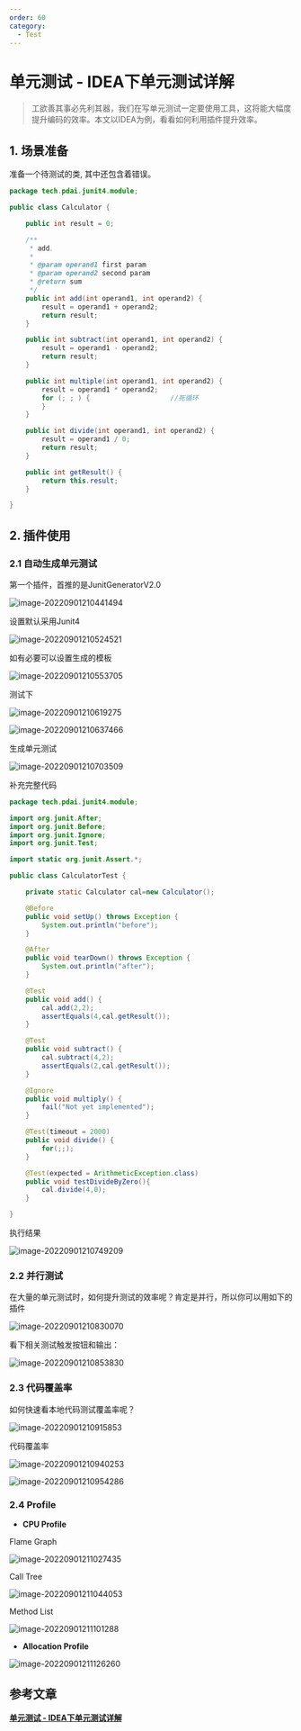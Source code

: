 ```yaml
---
order: 60
category:
  - Test
---
```


# 单元测试 - IDEA下单元测试详解

> 工欲善其事必先利其器，我们在写单元测试一定要使用工具，这将能大幅度提升编码的效率。本文以IDEA为例，看看如何利用插件提升效率。

## 1. 场景准备

准备一个待测试的类, 其中还包含着错误。

```java
package tech.pdai.junit4.module;

public class Calculator {

    public int result = 0;

    /**
     * add.
     *
     * @param operand1 first param
     * @param operand2 second param
     * @return sum
     */
    public int add(int operand1, int operand2) {
        result = operand1 + operand2;
        return result;
    }

    public int subtract(int operand1, int operand2) {
        result = operand1 - operand2;
        return result;
    }

    public int multiple(int operand1, int operand2) {
        result = operand1 * operand2;
        for (; ; ) {                    //死循环
        }
    }

    public int divide(int operand1, int operand2) {
        result = operand1 / 0;
        return result;
    }

    public int getResult() {
        return this.result;
    }

}
```

## 2. 插件使用

### 2.1 自动生成单元测试

第一个插件，首推的是JunitGeneratorV2.0

![image-20220901210441494](https://abelsun-1256449468.cos.ap-beijing.myqcloud.com/image/image-20220901210441494.png)

设置默认采用Junit4

![image-20220901210524521](https://abelsun-1256449468.cos.ap-beijing.myqcloud.com/image/image-20220901210524521.png)

如有必要可以设置生成的模板

![image-20220901210553705](https://abelsun-1256449468.cos.ap-beijing.myqcloud.com/image/image-20220901210553705.png)

测试下

![image-20220901210619275](https://abelsun-1256449468.cos.ap-beijing.myqcloud.com/image/image-20220901210619275.png)

![image-20220901210637466](https://abelsun-1256449468.cos.ap-beijing.myqcloud.com/image/image-20220901210637466.png)

生成单元测试

![image-20220901210703509](https://abelsun-1256449468.cos.ap-beijing.myqcloud.com/image/image-20220901210703509.png)

补充完整代码

```java
package tech.pdai.junit4.module;

import org.junit.After;
import org.junit.Before;
import org.junit.Ignore;
import org.junit.Test;

import static org.junit.Assert.*;

public class CalculatorTest {

    private static Calculator cal=new Calculator();

    @Before
    public void setUp() throws Exception {
        System.out.println("before");
    }

    @After
    public void tearDown() throws Exception {
        System.out.println("after");
    }

    @Test
    public void add() {
        cal.add(2,2);
        assertEquals(4,cal.getResult());
    }

    @Test
    public void subtract() {
        cal.subtract(4,2);
        assertEquals(2,cal.getResult());
    }

    @Ignore
    public void multiply() {
        fail("Not yet implemented");
    }

    @Test(timeout = 2000)
    public void divide() {
        for(;;);
    }

    @Test(expected = ArithmeticException.class)
    public void testDivideByZero(){
        cal.divide(4,0);
    }

}

```

执行结果

![image-20220901210749209](https://abelsun-1256449468.cos.ap-beijing.myqcloud.com/image/image-20220901210749209.png)

### 2.2 并行测试

在大量的单元测试时，如何提升测试的效率呢？肯定是并行，所以你可以用如下的插件

![image-20220901210830070](https://abelsun-1256449468.cos.ap-beijing.myqcloud.com/image/image-20220901210830070.png)

看下相关测试触发按钮和输出：

![image-20220901210853830](https://abelsun-1256449468.cos.ap-beijing.myqcloud.com/image/image-20220901210853830.png)

### 2.3 代码覆盖率

如何快速看本地代码测试覆盖率呢？

![image-20220901210915853](https://abelsun-1256449468.cos.ap-beijing.myqcloud.com/image/image-20220901210915853.png)

代码覆盖率

![image-20220901210940253](https://abelsun-1256449468.cos.ap-beijing.myqcloud.com/image/image-20220901210940253.png)

![image-20220901210954286](https://abelsun-1256449468.cos.ap-beijing.myqcloud.com/image/image-20220901210954286.png)

### 2.4 Profile

- **CPU Profile**

Flame Graph

![image-20220901211027435](https://abelsun-1256449468.cos.ap-beijing.myqcloud.com/image/image-20220901211027435.png)

Call Tree

![image-20220901211044053](https://abelsun-1256449468.cos.ap-beijing.myqcloud.com/image/image-20220901211044053.png)

Method List

![image-20220901211101288](https://abelsun-1256449468.cos.ap-beijing.myqcloud.com/image/image-20220901211101288.png)

- **Allocation Profile**

![image-20220901211126260](https://abelsun-1256449468.cos.ap-beijing.myqcloud.com/image/image-20220901211126260.png)

## 参考文章

[**单元测试 - IDEA下单元测试详解**](https://pdai.tech/md/develop/ut/dev-ut-x-junit-idea.html)